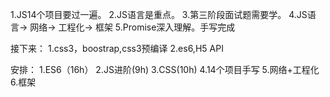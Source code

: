 1.JS14个项目要过一遍。
2.JS语言是重点。
3.第三阶段面试题需要学。
4.JS语言->  网络->   工程化->  框架
5.Promise深入理解。手写完成

接下来：
1.css3，boostrap,css3预编译
2.es6,H5 API 


安排：
1.ES6（16h）
2.JS进阶(9h)
3.CSS(10h)
4.14个项目手写
5.网络+工程化
6.框架
